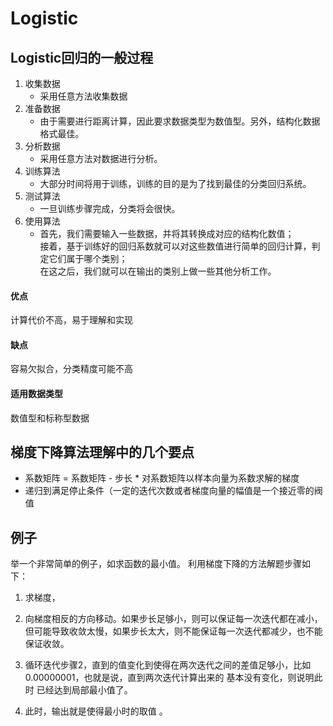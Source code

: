 # Logistic
## Logistic回归的一般过程
1. 收集数据
	* 采用任意方法收集数据
1. 准备数据
	* 由于需要进行距离计算，因此要求数据类型为数值型。另外，结构化数据格式最佳。
1. 分析数据
	* 采用任意方法对数据进行分析。
1. 训练算法
	* 大部分时间将用于训练，训练的目的是为了找到最佳的分类回归系统。
1. 测试算法
	* 一旦训练步骤完成，分类将会很快。
1. 使用算法
	* 首先，我们需要输入一些数据，并将其转换成对应的结构化数值；<br>接着，基于训练好的回归系数就可以对这些数值进行简单的回归计算，判定它们属于哪个类别；<br>在这之后，我们就可以在输出的类别上做一些其他分析工作。

#### 优点
计算代价不高，易于理解和实现

#### 缺点
容易欠拟合，分类精度可能不高

#### 适用数据类型
数值型和标称型数据

## 梯度下降算法理解中的几个要点
* 系数矩阵 = 系数矩阵 - 步长 * 对系数矩阵以样本向量为系数求解的梯度
* 递归到满足停止条件（一定的迭代次数或者梯度向量的幅值是一个接近零的阀值

## 例子
举一个非常简单的例子，如求函数的最小值。
利用梯度下降的方法解题步骤如下：

1. 求梯度， 

2. 向梯度相反的方向移动。如果步长足够小，则可以保证每一次迭代都在减小，但可能导致收敛太慢，如果步长太大，则不能保证每一次迭代都减少，也不能保证收敛。

3. 循环迭代步骤2，直到的值变化到使得在两次迭代之间的差值足够小，比如0.00000001，也就是说，直到两次迭代计算出来的  基本没有变化，则说明此时  已经达到局部最小值了。

4. 此时，输出就是使得最小时的取值 。

